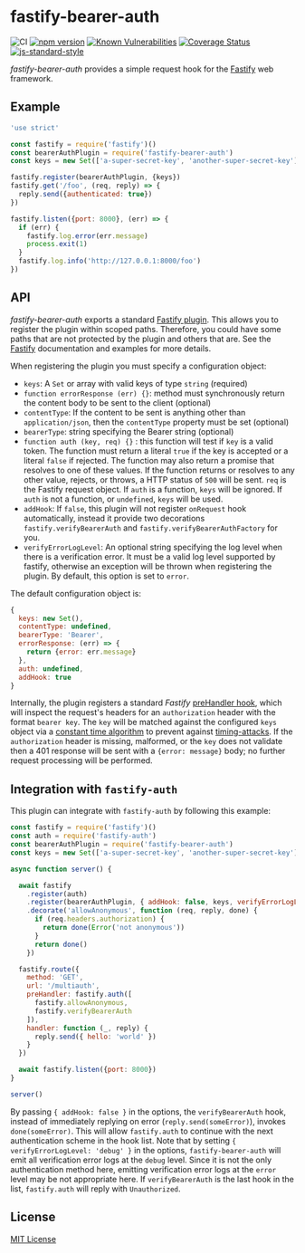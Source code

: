 # fastify-bearer-auth

![CI](https://github.com/fastify/fastify-bearer-auth/workflows/CI/badge.svg)
[![npm version](https://img.shields.io/npm/v/fastify-bearer-auth)](https://www.npmjs.com/package/fastify-bearer-auth)
[![Known Vulnerabilities](https://snyk.io/test/github/fastify/fastify-bearer-auth/badge.svg)](https://snyk.io/test/github/fastify/fastify-bearer-auth)
[![Coverage Status](https://coveralls.io/repos/github/fastify/fastify-bearer-auth/badge.svg?branch=master)](https://coveralls.io/github/fastify/fastify-bearer-auth?branch=master)
[![js-standard-style](https://img.shields.io/badge/code%20style-standard-brightgreen.svg?style=flat)](https://standardjs.com/)

*fastify-bearer-auth* provides a simple request hook for the [Fastify][fastify]
web framework.

[fastify]: https://fastify.io/

## Example

```js
'use strict'

const fastify = require('fastify')()
const bearerAuthPlugin = require('fastify-bearer-auth')
const keys = new Set(['a-super-secret-key', 'another-super-secret-key'])

fastify.register(bearerAuthPlugin, {keys})
fastify.get('/foo', (req, reply) => {
  reply.send({authenticated: true})
})

fastify.listen({port: 8000}, (err) => {
  if (err) {
    fastify.log.error(err.message)
    process.exit(1)
  }
  fastify.log.info('http://127.0.0.1:8000/foo')
})
```

## API

*fastify-bearer-auth* exports a standard [Fastify plugin][fplugin]. This allows
you to register the plugin within scoped paths. Therefore, you could have some
paths that are not protected by the plugin and others that are. See the [Fastify][fastify]
documentation and examples for more details.

When registering the plugin you must specify a configuration object:

* `keys`: A `Set` or array with valid keys of type `string` (required)
* `function errorResponse (err) {}`: method must synchronously return the content body to be
sent to the client (optional)
* `contentType`: If the content to be sent is anything other than
`application/json`, then the `contentType` property must be set (optional)
* `bearerType`: string specifying the Bearer string (optional)
* `function auth (key, req) {}` : this function will test if `key` is a valid token.
   The function must return a literal `true` if the key is accepted or a literal
   `false` if rejected. The function may also return a promise that resolves to
   one of these values. If the function returns or resolves to any other value,
   rejects, or throws, a HTTP status of `500` will be sent. `req` is the Fastify
   request object. If `auth` is a function, `keys` will be ignored. If `auth` is
   not a function, or `undefined`, `keys` will be used.
* `addHook`: If `false`, this plugin will not register `onRequest` hook automatically,
   instead it provide two decorations `fastify.verifyBearerAuth` and
   `fastify.verifyBearerAuthFactory` for you.
* `verifyErrorLogLevel`: An optional string specifying the log level when there is a verification error.
   It must be a valid log level supported by fastify, otherwise an exception will be thrown
   when registering the plugin. By default, this option is set to `error`.

The default configuration object is:

  ```js
  {
    keys: new Set(),
    contentType: undefined,
    bearerType: 'Bearer',
    errorResponse: (err) => {
      return {error: err.message}
    },
    auth: undefined,
    addHook: true
}
```

Internally, the plugin registers a standard *Fastify* [preHandler hook][prehook],
which will inspect the request's headers for an `authorization` header with the
format `bearer key`. The `key` will be matched against the configured `keys`
object via a [constant time algorithm](https://en.wikipedia.org/wiki/Time_complexity#Constant_time) to prevent against [timing-attacks](https://snyk.io/blog/node-js-timing-attack-ccc-ctf/). If the `authorization` header is missing,
malformed, or the `key` does not validate then a 401 response will be sent with
a `{error: message}` body; no further request processing will be performed.

[fplugin]: https://github.com/fastify/fastify/blob/master/docs/Plugins.md
[prehook]: https://github.com/fastify/fastify/blob/master/docs/Hooks.md

## Integration with `fastify-auth`

This plugin can integrate with `fastify-auth` by following this example:

```js
const fastify = require('fastify')()
const auth = require('fastify-auth')
const bearerAuthPlugin = require('fastify-bearer-auth')
const keys = new Set(['a-super-secret-key', 'another-super-secret-key'])

async function server() {

  await fastify
    .register(auth)
    .register(bearerAuthPlugin, { addHook: false, keys, verifyErrorLogLevel: 'debug' })
    .decorate('allowAnonymous', function (req, reply, done) {
      if (req.headers.authorization) {
        return done(Error('not anonymous'))
      }
      return done()
    })

  fastify.route({
    method: 'GET',
    url: '/multiauth',
    preHandler: fastify.auth([
      fastify.allowAnonymous,
      fastify.verifyBearerAuth
    ]),
    handler: function (_, reply) {
      reply.send({ hello: 'world' })
    }
  })

  await fastify.listen({port: 8000})
}

server()
```

By passing `{ addHook: false }` in the options, the `verifyBearerAuth` hook, instead of
immediately replying on error (`reply.send(someError)`), invokes `done(someError)`. This
will allow `fastify.auth` to continue with the next authentication scheme in the hook list.
Note that by setting `{ verifyErrorLogLevel: 'debug' }` in the options, `fastify-bearer-auth` will emit all verification error logs at the `debug` level. Since it is not the only authentication method here, emitting verification error logs at the `error` level may be not appropriate here.
If `verifyBearerAuth` is the last hook in the list, `fastify.auth` will reply with `Unauthorized`.
## License

[MIT License](https://jsumners.mit-license.org/)
